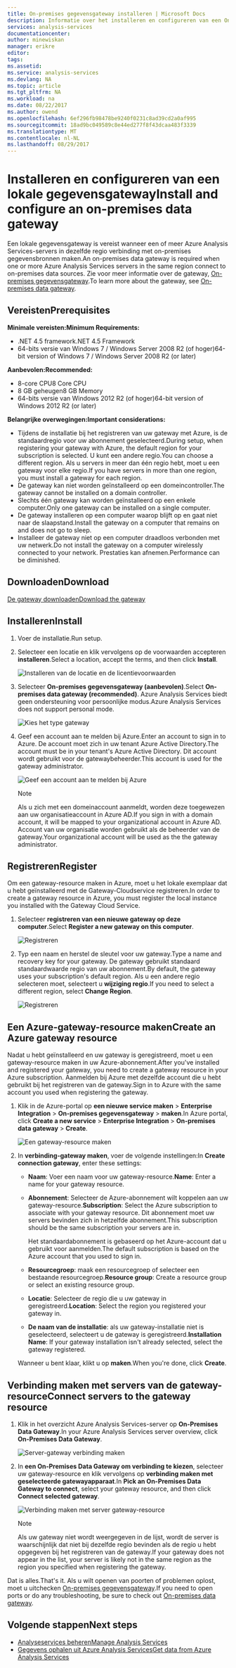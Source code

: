 ```yaml
---
title: On-premises gegevensgateway installeren | Microsoft Docs
description: Informatie over het installeren en configureren van een On-premises data gateway.
services: analysis-services
documentationcenter: 
author: minewiskan
manager: erikre
editor: 
tags: 
ms.assetid: 
ms.service: analysis-services
ms.devlang: NA
ms.topic: article
ms.tgt_pltfrm: NA
ms.workload: na
ms.date: 08/22/2017
ms.author: owend
ms.openlocfilehash: 6ef296fb98478be9240f0231c8ad39cd2a0af995
ms.sourcegitcommit: 18ad9bc049589c8e44ed277f8f43dcaa483f3339
ms.translationtype: MT
ms.contentlocale: nl-NL
ms.lasthandoff: 08/29/2017
---
```

# <a name="install-and-configure-an-on-premises-data-gateway"></a><span data-ttu-id="05e65-103">Installeren en configureren van een lokale gegevensgateway</span><span class="sxs-lookup"><span data-stu-id="05e65-103">Install and configure an on-premises data gateway</span></span>
<span data-ttu-id="05e65-104">Een lokale gegevensgateway is vereist wanneer een of meer Azure Analysis Services-servers in dezelfde regio verbinding met on-premises gegevensbronnen maken.</span><span class="sxs-lookup"><span data-stu-id="05e65-104">An on-premises data gateway is required when one or more Azure Analysis Services servers in the same region connect to on-premises data sources.</span></span> <span data-ttu-id="05e65-105">Zie voor meer informatie over de gateway, [On-premises gegevensgateway](analysis-services-gateway.md).</span><span class="sxs-lookup"><span data-stu-id="05e65-105">To learn more about the gateway, see [On-premises data gateway](analysis-services-gateway.md).</span></span>

## <a name="prerequisites"></a><span data-ttu-id="05e65-106">Vereisten</span><span class="sxs-lookup"><span data-stu-id="05e65-106">Prerequisites</span></span>
<span data-ttu-id="05e65-107">**Minimale vereisten:**</span><span class="sxs-lookup"><span data-stu-id="05e65-107">**Minimum Requirements:**</span></span>

* <span data-ttu-id="05e65-108">.NET 4.5 framework</span><span class="sxs-lookup"><span data-stu-id="05e65-108">.NET 4.5 Framework</span></span>
* <span data-ttu-id="05e65-109">64-bits versie van Windows 7 / Windows Server 2008 R2 (of hoger)</span><span class="sxs-lookup"><span data-stu-id="05e65-109">64-bit version of Windows 7 / Windows Server 2008 R2 (or later)</span></span>

<span data-ttu-id="05e65-110">**Aanbevolen:**</span><span class="sxs-lookup"><span data-stu-id="05e65-110">**Recommended:**</span></span>

* <span data-ttu-id="05e65-111">8-core CPU</span><span class="sxs-lookup"><span data-stu-id="05e65-111">8 Core CPU</span></span>
* <span data-ttu-id="05e65-112">8 GB geheugen</span><span class="sxs-lookup"><span data-stu-id="05e65-112">8 GB Memory</span></span>
* <span data-ttu-id="05e65-113">64-bits versie van Windows 2012 R2 (of hoger)</span><span class="sxs-lookup"><span data-stu-id="05e65-113">64-bit version of Windows 2012 R2 (or later)</span></span>

<span data-ttu-id="05e65-114">**Belangrijke overwegingen:**</span><span class="sxs-lookup"><span data-stu-id="05e65-114">**Important considerations:**</span></span>

* <span data-ttu-id="05e65-115">Tijdens de installatie bij het registreren van uw gateway met Azure, is de standaardregio voor uw abonnement geselecteerd.</span><span class="sxs-lookup"><span data-stu-id="05e65-115">During setup, when registering your gateway with Azure, the default region for your subscription is selected.</span></span> <span data-ttu-id="05e65-116">U kunt een andere regio.</span><span class="sxs-lookup"><span data-stu-id="05e65-116">You can choose a different region.</span></span> <span data-ttu-id="05e65-117">Als u servers in meer dan één regio hebt, moet u een gateway voor elke regio.</span><span class="sxs-lookup"><span data-stu-id="05e65-117">If you have servers in more than one region, you must install a gateway for each region.</span></span> 
* <span data-ttu-id="05e65-118">De gateway kan niet worden geïnstalleerd op een domeincontroller.</span><span class="sxs-lookup"><span data-stu-id="05e65-118">The gateway cannot be installed on a domain controller.</span></span>
* <span data-ttu-id="05e65-119">Slechts één gateway kan worden geïnstalleerd op een enkele computer.</span><span class="sxs-lookup"><span data-stu-id="05e65-119">Only one gateway can be installed on a single computer.</span></span>
* <span data-ttu-id="05e65-120">De gateway installeren op een computer waarop blijft op en gaat niet naar de slaapstand.</span><span class="sxs-lookup"><span data-stu-id="05e65-120">Install the gateway on a computer that remains on and does not go to sleep.</span></span>
* <span data-ttu-id="05e65-121">Installeer de gateway niet op een computer draadloos verbonden met uw netwerk.</span><span class="sxs-lookup"><span data-stu-id="05e65-121">Do not install the gateway on a computer wirelessly connected to your network.</span></span> <span data-ttu-id="05e65-122">Prestaties kan afnemen.</span><span class="sxs-lookup"><span data-stu-id="05e65-122">Performance can be diminished.</span></span>


## <span data-ttu-id="05e65-123"><a name="download"></a>Downloaden</span><span class="sxs-lookup"><span data-stu-id="05e65-123"><a name="download"></a>Download</span></span>
 [<span data-ttu-id="05e65-124">De gateway downloaden</span><span class="sxs-lookup"><span data-stu-id="05e65-124">Download the gateway</span></span>](https://aka.ms/azureasgateway)

## <span data-ttu-id="05e65-125"><a name="install"></a>Installeren</span><span class="sxs-lookup"><span data-stu-id="05e65-125"><a name="install"></a>Install</span></span>

1. <span data-ttu-id="05e65-126">Voer de installatie.</span><span class="sxs-lookup"><span data-stu-id="05e65-126">Run setup.</span></span>

2. <span data-ttu-id="05e65-127">Selecteer een locatie en klik vervolgens op de voorwaarden accepteren **installeren**.</span><span class="sxs-lookup"><span data-stu-id="05e65-127">Select a location, accept the terms, and then click **Install**.</span></span>

   ![Installeren van de locatie en de licentievoorwaarden](media/analysis-services-gateway-install/aas-gateway-installer-accept.png)

3. <span data-ttu-id="05e65-129">Selecteer **On-premises gegevensgateway (aanbevolen)**.</span><span class="sxs-lookup"><span data-stu-id="05e65-129">Select **On-premises data gateway (recommended)**.</span></span> <span data-ttu-id="05e65-130">Azure Analysis Services biedt geen ondersteuning voor persoonlijke modus.</span><span class="sxs-lookup"><span data-stu-id="05e65-130">Azure Analysis Services does not support personal mode.</span></span>

   ![Kies het type gateway](media/analysis-services-gateway-install/aas-gateway-installer-shared.png)

4. <span data-ttu-id="05e65-132">Geef een account aan te melden bij Azure.</span><span class="sxs-lookup"><span data-stu-id="05e65-132">Enter an account to sign in to Azure.</span></span> <span data-ttu-id="05e65-133">De account moet zich in uw tenant Azure Active Directory.</span><span class="sxs-lookup"><span data-stu-id="05e65-133">The account must be in your tenant's Azure Active Directory.</span></span> <span data-ttu-id="05e65-134">Dit account wordt gebruikt voor de gatewaybeheerder.</span><span class="sxs-lookup"><span data-stu-id="05e65-134">This account is used for the gateway administrator.</span></span> 

   ![Geef een account aan te melden bij Azure](media/analysis-services-gateway-install/aas-gateway-installer-account.png)

   > [!NOTE]
   > <span data-ttu-id="05e65-136">Als u zich met een domeinaccount aanmeldt, worden deze toegewezen aan uw organisatieaccount in Azure AD.</span><span class="sxs-lookup"><span data-stu-id="05e65-136">If you sign in with a domain account, it will be mapped to your organizational account in Azure AD.</span></span> <span data-ttu-id="05e65-137">Account van uw organisatie worden gebruikt als de beheerder van de gateway.</span><span class="sxs-lookup"><span data-stu-id="05e65-137">Your organizational account will be used as the the gateway administrator.</span></span>

## <span data-ttu-id="05e65-138"><a name="register"></a>Registreren</span><span class="sxs-lookup"><span data-stu-id="05e65-138"><a name="register"></a>Register</span></span>
<span data-ttu-id="05e65-139">Om een gateway-resource maken in Azure, moet u het lokale exemplaar dat u hebt geïnstalleerd met de Gateway-Cloudservice registreren.</span><span class="sxs-lookup"><span data-stu-id="05e65-139">In order to create a gateway resource in Azure, you must register the local instance you installed with the Gateway Cloud Service.</span></span> 

1.  <span data-ttu-id="05e65-140">Selecteer **registreren van een nieuwe gateway op deze computer**.</span><span class="sxs-lookup"><span data-stu-id="05e65-140">Select **Register a new gateway on this computer**.</span></span>

    ![Registreren](media/analysis-services-gateway-install/aas-gateway-register-new.png)

2. <span data-ttu-id="05e65-142">Typ een naam en herstel de sleutel voor uw gateway.</span><span class="sxs-lookup"><span data-stu-id="05e65-142">Type a name and recovery key for your gateway.</span></span> <span data-ttu-id="05e65-143">De gateway gebruikt standaard standaardwaarde regio van uw abonnement.</span><span class="sxs-lookup"><span data-stu-id="05e65-143">By default, the gateway uses your subscription's default region.</span></span> <span data-ttu-id="05e65-144">Als u een andere regio selecteren moet, selecteert u **wijziging regio**.</span><span class="sxs-lookup"><span data-stu-id="05e65-144">If you need to select a different region, select **Change Region**.</span></span>

   ![Registreren](media/analysis-services-gateway-install/aas-gateway-register-name.png)


## <span data-ttu-id="05e65-146"><a name="create-resource"></a>Een Azure-gateway-resource maken</span><span class="sxs-lookup"><span data-stu-id="05e65-146"><a name="create-resource"></a>Create an Azure gateway resource</span></span>
<span data-ttu-id="05e65-147">Nadat u hebt geïnstalleerd en uw gateway is geregistreerd, moet u een gateway-resource maken in uw Azure-abonnement.</span><span class="sxs-lookup"><span data-stu-id="05e65-147">After you've installed and registered your gateway, you need to create a gateway resource in your Azure subscription.</span></span> <span data-ttu-id="05e65-148">Aanmelden bij Azure met dezelfde account die u hebt gebruikt bij het registreren van de gateway.</span><span class="sxs-lookup"><span data-stu-id="05e65-148">Sign in to Azure with the same account you used when registering the gateway.</span></span>

1. <span data-ttu-id="05e65-149">Klik in de Azure-portal op **een nieuwe service maken** > **Enterprise Integration** > **On-premises gegevensgateway** > **maken**.</span><span class="sxs-lookup"><span data-stu-id="05e65-149">In Azure portal, click **Create a new service** > **Enterprise Integration** > **On-premises data gateway** > **Create**.</span></span>

   ![Een gateway-resource maken](media/analysis-services-gateway-install/aas-gateway-new-azure-resource.png)

2. <span data-ttu-id="05e65-151">In **verbinding-gateway maken**, voer de volgende instellingen:</span><span class="sxs-lookup"><span data-stu-id="05e65-151">In **Create connection gateway**, enter these settings:</span></span>

    * <span data-ttu-id="05e65-152">**Naam**: Voer een naam voor uw gateway-resource.</span><span class="sxs-lookup"><span data-stu-id="05e65-152">**Name**: Enter a name for your gateway resource.</span></span> 

    * <span data-ttu-id="05e65-153">**Abonnement**: Selecteer de Azure-abonnement wilt koppelen aan uw gateway-resource.</span><span class="sxs-lookup"><span data-stu-id="05e65-153">**Subscription**: Select the Azure subscription to associate with your gateway resource.</span></span> 
    <span data-ttu-id="05e65-154">Dit abonnement moet uw servers bevinden zich in hetzelfde abonnement.</span><span class="sxs-lookup"><span data-stu-id="05e65-154">This subscription should be the same subscription your servers are in.</span></span>
   
      <span data-ttu-id="05e65-155">Het standaardabonnement is gebaseerd op het Azure-account dat u gebruikt voor aanmelden.</span><span class="sxs-lookup"><span data-stu-id="05e65-155">The default subscription is based on the Azure account that you used to sign in.</span></span>

    * <span data-ttu-id="05e65-156">**Resourcegroep**: maak een resourcegroep of selecteer een bestaande resourcegroep.</span><span class="sxs-lookup"><span data-stu-id="05e65-156">**Resource group**: Create a resource group or select an existing resource group.</span></span>

    * <span data-ttu-id="05e65-157">**Locatie**: Selecteer de regio die u uw gateway in geregistreerd.</span><span class="sxs-lookup"><span data-stu-id="05e65-157">**Location**: Select the region you registered your gateway in.</span></span>

    * <span data-ttu-id="05e65-158">**De naam van de installatie**: als uw gateway-installatie niet is geselecteerd, selecteert u de gateway is geregistreerd.</span><span class="sxs-lookup"><span data-stu-id="05e65-158">**Installation Name**: If your gateway installation isn't already selected, select the gateway registered.</span></span> 

    <span data-ttu-id="05e65-159">Wanneer u bent klaar, klikt u op **maken**.</span><span class="sxs-lookup"><span data-stu-id="05e65-159">When you're done, click **Create**.</span></span>

## <span data-ttu-id="05e65-160"><a name="connect-servers"></a>Verbinding maken met servers van de gateway-resource</span><span class="sxs-lookup"><span data-stu-id="05e65-160"><a name="connect-servers"></a>Connect servers to the gateway resource</span></span>

1. <span data-ttu-id="05e65-161">Klik in het overzicht Azure Analysis Services-server op **On-Premises Data Gateway**.</span><span class="sxs-lookup"><span data-stu-id="05e65-161">In your Azure Analysis Services server overview, click **On-Premises Data Gateway**.</span></span>

   ![Server-gateway verbinding maken](media/analysis-services-gateway-install/aas-gateway-connect-server.png)

2. <span data-ttu-id="05e65-163">In **een On-Premises Data Gateway om verbinding te kiezen**, selecteer uw gateway-resource en klik vervolgens op **verbinding maken met geselecteerde gatewayapparaat**.</span><span class="sxs-lookup"><span data-stu-id="05e65-163">In **Pick an On-Premises Data Gateway to connect**, select your gateway resource, and then click **Connect selected gateway**.</span></span>

   ![Verbinding maken met server gateway-resource](media/analysis-services-gateway-install/aas-gateway-connect-resource.png)

    > [!NOTE]
    > <span data-ttu-id="05e65-165">Als uw gateway niet wordt weergegeven in de lijst, wordt de server is waarschijnlijk dat niet bij dezelfde regio bevinden als de regio u hebt opgegeven bij het registreren van de gateway.</span><span class="sxs-lookup"><span data-stu-id="05e65-165">If your gateway does not appear in the list, your server is likely not in the same region as the region you specified when registering the gateway.</span></span> 

<span data-ttu-id="05e65-166">Dat is alles.</span><span class="sxs-lookup"><span data-stu-id="05e65-166">That's it.</span></span> <span data-ttu-id="05e65-167">Als u wilt openen van poorten of problemen oplost, moet u uitchecken [On-premises gegevensgateway](analysis-services-gateway.md).</span><span class="sxs-lookup"><span data-stu-id="05e65-167">If you need to open ports or do any troubleshooting, be sure to check out [On-premises data gateway](analysis-services-gateway.md).</span></span>

## <a name="next-steps"></a><span data-ttu-id="05e65-168">Volgende stappen</span><span class="sxs-lookup"><span data-stu-id="05e65-168">Next steps</span></span>
* [<span data-ttu-id="05e65-169">Analyseservices beheren</span><span class="sxs-lookup"><span data-stu-id="05e65-169">Manage Analysis Services</span></span>](analysis-services-manage.md)   
* [<span data-ttu-id="05e65-170">Gegevens ophalen uit Azure Analysis Services</span><span class="sxs-lookup"><span data-stu-id="05e65-170">Get data from Azure Analysis Services</span></span>](analysis-services-connect.md)

